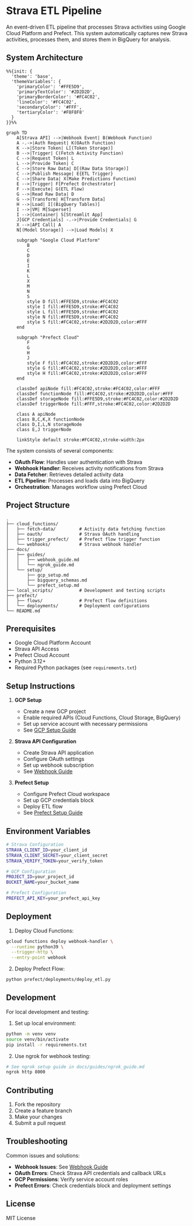# Strava ETL Pipeline

An event-driven ETL pipeline that processes Strava activities using Google Cloud Platform and Prefect. This system automatically captures new Strava activities, processes them, and stores them in BigQuery for analysis.

## System Architecture

```mermaid
%%{init: {
  'theme': 'base',
  'themeVariables': {
    'primaryColor': '#FFE5D9',
    'primaryTextColor': '#2D2D2D',
    'primaryBorderColor': '#FC4C02',
    'lineColor': '#FC4C02',
    'secondaryColor': '#FFF',
    'tertiaryColor': '#F8F8F8'
  }
}}%%

graph TD
    A[Strava API] -->|Webhook Event| B(Webhook Function)
    A -.->|Auth Request| K(OAuth Function)
    K -->|Store Token| L[(Token Storage)]
    B -->|Trigger| C(Fetch Activity Function)
    C -->|Request Token| L
    L -->|Provide Token| C
    C -->|Store Raw Data| D[(Raw Data Storage)]
    C -->|Publish Message| E{ETL Trigger}
    C -->|Share Data| X(Make Predictions Function)
    E -->|Trigger| F[Prefect Orchestrator]
    F -->|Execute| G(ETL Flow)
    G -->|Read Raw Data| D
    G -->|Transform| H[Transform Data]
    H -->|Load| I[(BigQuery Tables)]
    I -->|VM| M[Superset]
    I -->|Container| S[Streamlit App]
    J[GCP Credentials] -.->|Provide Credentials| G
    X -->|API Call| A
    N[(Model Storage)] -->|Load Models| X

    subgraph "Google Cloud Platform"
        B
        C
        D
        E
        I
        K
        L
        X
        M
        N
        S
        style D fill:#FFE5D9,stroke:#FC4C02
        style I fill:#FFE5D9,stroke:#FC4C02
        style L fill:#FFE5D9,stroke:#FC4C02
        style N fill:#FFE5D9,stroke:#FC4C02
        style S fill:#FC4C02,stroke:#2D2D2D,color:#FFF
    end

    subgraph "Prefect Cloud"
        F
        G
        H
        J
        style F fill:#FC4C02,stroke:#2D2D2D,color:#FFF
        style G fill:#FC4C02,stroke:#2D2D2D,color:#FFF
        style H fill:#FC4C02,stroke:#2D2D2D,color:#FFF
    end

    classDef apiNode fill:#FC4C02,stroke:#FC4C02,color:#FFF
    classDef functionNode fill:#FC4C02,stroke:#2D2D2D,color:#FFF
    classDef storageNode fill:#FFE5D9,stroke:#FC4C02,color:#2D2D2D
    classDef triggerNode fill:#FFF,stroke:#FC4C02,color:#2D2D2D

    class A apiNode
    class B,C,K,X functionNode
    class D,I,L,N storageNode
    class E,J triggerNode

    linkStyle default stroke:#FC4C02,stroke-width:2px
```

The system consists of several components:
- **OAuth Flow**: Handles user authentication with Strava
- **Webhook Handler**: Receives activity notifications from Strava
- **Data Fetcher**: Retrieves detailed activity data
- **ETL Pipeline**: Processes and loads data into BigQuery
- **Orchestration**: Manages workflow using Prefect Cloud

## Project Structure

```
.
├── cloud_functions/
│   ├── fetch-data/         # Activity data fetching function
│   ├── oauth/              # Strava OAuth handling
│   ├── trigger_prefect/    # Prefect flow trigger function
│   └── webhooks/           # Strava webhook handler
├── docs/
│   ├── guides/
│   │   ├── webhook_guide.md
│   │   └── ngrok_guide.md
│   └── setup/
│       ├── gcp_setup.md
│       ├── bigquery_schemas.md
│       └── prefect_setup.md
├── local_scripts/          # Development and testing scripts
├── prefect/
│   ├── flows/              # Prefect flow definitions
│   └── deployments/        # Deployment configurations
└── README.md
```

## Prerequisites

- Google Cloud Platform Account
- Strava API Access
- Prefect Cloud Account
- Python 3.12+
- Required Python packages (see `requirements.txt`)

## Setup Instructions

1. **GCP Setup**
   - Create a new GCP project
   - Enable required APIs (Cloud Functions, Cloud Storage, BigQuery)
   - Set up service account with necessary permissions
   - See [GCP Setup Guide](docs/setup/gcp_setup.md)

2. **Strava API Configuration**
   - Create Strava API application
   - Configure OAuth settings
   - Set up webhook subscription
   - See [Webhook Guide](docs/guides/webhook_guide.md)

3. **Prefect Setup**
   - Configure Prefect Cloud workspace
   - Set up GCP credentials block
   - Deploy ETL flow
   - See [Prefect Setup Guide](docs/setup/prefect_setup.md)

## Environment Variables

```bash
# Strava Configuration
STRAVA_CLIENT_ID=your_client_id
STRAVA_CLIENT_SECRET=your_client_secret
STRAVA_VERIFY_TOKEN=your_verify_token

# GCP Configuration
PROJECT_ID=your_project_id
BUCKET_NAME=your_bucket_name

# Prefect Configuration
PREFECT_API_KEY=your_prefect_api_key
```

## Deployment

1. Deploy Cloud Functions:
```bash
gcloud functions deploy webhook-handler \
  --runtime python39 \
  --trigger-http \
  --entry-point webhook
```

2. Deploy Prefect Flow:
```bash
python prefect/deployments/deploy_etl.py
```

## Development

For local development and testing:
1. Set up local environment:
```bash
python -m venv venv
source venv/bin/activate
pip install -r requirements.txt
```

2. Use ngrok for webhook testing:
```bash
# See ngrok setup guide in docs/guides/ngrok_guide.md
ngrok http 8000
```

## Contributing

1. Fork the repository
2. Create a feature branch
3. Make your changes
4. Submit a pull request

## Troubleshooting

Common issues and solutions:
- **Webhook Issues**: See [Webhook Guide](docs/guides/webhook_guide.md)
- **OAuth Errors**: Check Strava API credentials and callback URLs
- **GCP Permissions**: Verify service account roles
- **Prefect Errors**: Check credentials block and deployment settings

## License

MIT License
